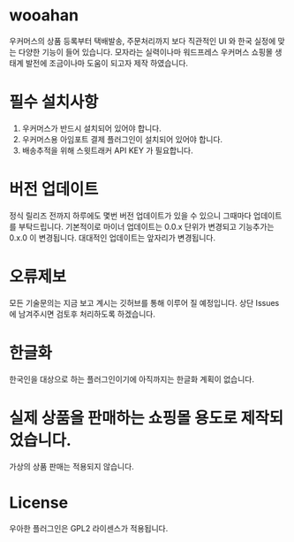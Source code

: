 # wooahan

우커머스의 상품 등록부터 택배발송, 주문처리까지 보다 직관적인 UI 와 한국 실정에 맞는 다양한 기능이 들어 있습니다.
모자라는 실력이나마 워드프레스 우커머스 쇼핑몰 생태계 발전에 조금이나마 도움이 되고자 제작 하였습니다.

# 필수 설치사항

1. 우커머스가 반드시 설치되어 있어야 합니다.
2. 우커머스용 아임포트 결제 플러그인이 설치되어 있어야 합니다.
3. 배송추적을 위해 스윗트래커 API KEY 가 필요합니다.

# 버전 업데이트

정식 릴리즈 전까지 하루에도 몇번 버전 업데이트가 있을 수 있으니 그때마다 업데이트를 부탁드립니다.
기본적이로 마이너 업데이트는 0.0.x 단위가 변경되고 기능추가는 0.x.0 이 변경됩니다. 대대적인 업데이트는 앞자리가 변경됩니다.

# 오류제보

모든 기술문의는 지금 보고 계시는 깃허브를 통해 이루어 질 예정입니다.
상단 Issues 에 남겨주시면 검토후 처리하도록 하겠습니다.

# 한글화

한국인을 대상으로 하는 플러그인이기에 아직까지는 한글화 계획이 없습니다.

# 실제 상품을 판매하는 쇼핑몰 용도로 제작되었습니다.

가상의 상품 판매는 적용되지 않습니다.

# License

우아한 플러그인은 GPL2 라이센스가 적용됩니다.
